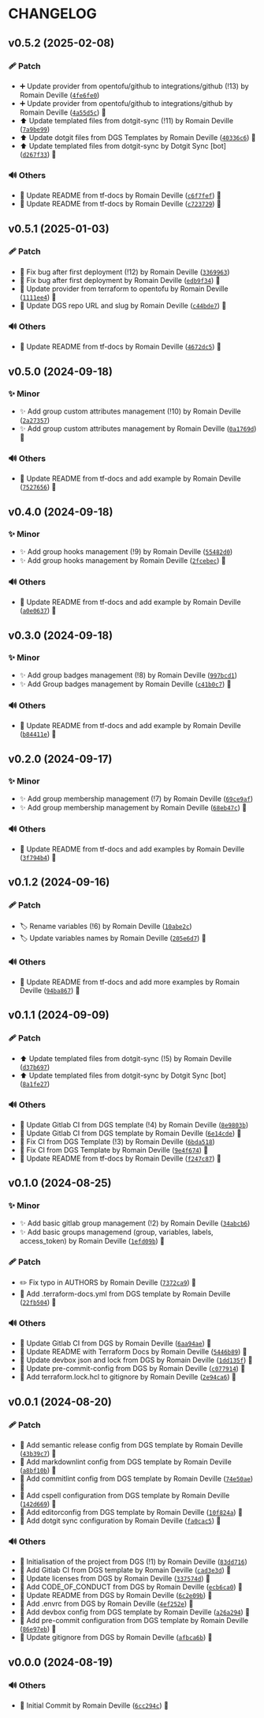 <!-- markdownlint-disable-file -->
# CHANGELOG

## v0.5.2 (2025-02-08)

### 🩹 Patch

  * ➕ Update provider from opentofu/github to integrations/github (!13) by Romain Deville ([`4fe6fe0`](https://framagit.org/rdeville-public/opentofu/gitlab-group/-/commit/4fe6fe010db4f6981612a5d09eea8f88acf59310))
  * ➕ Update provider from opentofu/github to integrations/github by Romain Deville ([`4a55d5c`](https://framagit.org/rdeville-public/opentofu/gitlab-group/-/commit/4a55d5c1517388ddf68dd05f539215ce1b040a46)) 🔏
  * ⬆️ Update templated files from dotgit-sync (!11) by Romain Deville ([`7a9be99`](https://framagit.org/rdeville-public/opentofu/gitlab-group/-/commit/7a9be99f243dc42f536dc2c9b66fbe9f046cf75a))
  * ⬆️ Update dotgit files from DGS Templates by Romain Deville ([`40336c6`](https://framagit.org/rdeville-public/opentofu/gitlab-group/-/commit/40336c66a067e50dcdc07fc56bf2c69743cdc982)) 🔏
  * ⬆️ Update templated files from dotgit-sync by Dotgit Sync [bot] ([`d267f33`](https://framagit.org/rdeville-public/opentofu/gitlab-group/-/commit/d267f33d93a9295f40bdc1fc5fdb5b777048154b)) 🔏

### 🔊 Others

  * 📝 Update README from tf-docs by Romain Deville ([`c6f7fef`](https://framagit.org/rdeville-public/opentofu/gitlab-group/-/commit/c6f7fef8b0a06f30c7c866bf743b630e6b83223d)) 🔏
  * 📝 Update README from tf-docs by Romain Deville ([`c723729`](https://framagit.org/rdeville-public/opentofu/gitlab-group/-/commit/c7237290769119f0f628d1adfe86d4ad403a9687)) 🔏

## v0.5.1 (2025-01-03)

### 🩹 Patch

  * 🐛 Fix bug after first deployment (!12) by Romain Deville ([`3369963`](https://framagit.org/rdeville-public/opentofu/gitlab-group/-/commit/33699635321f91c608e8149e1cac9e38fd8fa9b0))
  * 🐛 Fix bug after first deployment by Romain Deville ([`edb9f34`](https://framagit.org/rdeville-public/opentofu/gitlab-group/-/commit/edb9f343b5e42eed2b77d67b7504c6fd1cefb4f9)) 🔏
  * 🔧 Update provider from terraform to opentofu by Romain Deville ([`1111ee4`](https://framagit.org/rdeville-public/opentofu/gitlab-group/-/commit/1111ee4e0dc08d89356b9ea9eae8498fbca56993)) 🔏
  * 🔧 Update DGS repo URL and slug by Romain Deville ([`c44bde7`](https://framagit.org/rdeville-public/opentofu/gitlab-group/-/commit/c44bde7a54a89d7e5df9a7e1116a7f4eae1675ae)) 🔏

### 🔊 Others

  * 📝 Update README from tf-docs by Romain Deville ([`4672dc5`](https://framagit.org/rdeville-public/opentofu/gitlab-group/-/commit/4672dc50730d1adf74a639eda831b7a78bda430d)) 🔏

## v0.5.0 (2024-09-18)

### ✨ Minor

  * ✨ Add group custom attributes management (!10) by Romain Deville ([`2a27357`](https://framagit.org/rdeville-public/opentofu/gitlab-group/-/commit/2a27357de599a6c9b44d8a56c36e8321a49c2a26))
  * ✨ Add group custom attributes management by Romain Deville ([`0a1769d`](https://framagit.org/rdeville-public/opentofu/gitlab-group/-/commit/0a1769d5af0503b7198f57f5da225bbd175be810)) 🔏

### 🔊 Others

  * 📝 Update README from tf-docs and add example by Romain Deville ([`7527656`](https://framagit.org/rdeville-public/opentofu/gitlab-group/-/commit/7527656a6a73e5a0af6867638c5980fe9cb70df3)) 🔏

## v0.4.0 (2024-09-18)

### ✨ Minor

  * ✨ Add group hooks management (!9) by Romain Deville ([`55482d0`](https://framagit.org/rdeville-public/opentofu/gitlab-group/-/commit/55482d02a5f47232ad7ff7fda5cadb61d344db3c))
  * ✨ Add group hooks management by Romain Deville ([`2fcebec`](https://framagit.org/rdeville-public/opentofu/gitlab-group/-/commit/2fcebecdb5b59068b7ded9ed5cd101a8c52966af)) 🔏

### 🔊 Others

  * 📝 Update README from tf-docs and add example by Romain Deville ([`a0e0637`](https://framagit.org/rdeville-public/opentofu/gitlab-group/-/commit/a0e0637d0bcec3d19e3f25311bd93d12ecddd209)) 🔏

## v0.3.0 (2024-09-18)

### ✨ Minor

  * ✨ Add group badges management (!8) by Romain Deville ([`997bcd1`](https://framagit.org/rdeville-public/opentofu/gitlab-group/-/commit/997bcd1a507e90eeaad74bad9404866ba6c23d3a))
  * ✨ Add Group badges management by Romain Deville ([`c41b0c7`](https://framagit.org/rdeville-public/opentofu/gitlab-group/-/commit/c41b0c793cd537de4fb4d2e973fc8a6b80e1a845)) 🔏

### 🔊 Others

  * 📝 Update README from tf-docs and add example by Romain Deville ([`b84411e`](https://framagit.org/rdeville-public/opentofu/gitlab-group/-/commit/b84411e353e06d356d359bff760f4a484269045a)) 🔏

## v0.2.0 (2024-09-17)

### ✨ Minor

  * ✨ Add group membership management (!7) by Romain Deville ([`69ce9af`](https://framagit.org/rdeville-public/opentofu/gitlab-group/-/commit/69ce9af3dcef478e7f72e6e1caa44856fe94213d))
  * ✨ Add group membership management by Romain Deville ([`68eb47c`](https://framagit.org/rdeville-public/opentofu/gitlab-group/-/commit/68eb47c86238d3ae884833144a1cbd50ddf8aa1f)) 🔏

### 🔊 Others

  * 📝 Update README from tf-docs and add examples by Romain Deville ([`3f794b4`](https://framagit.org/rdeville-public/opentofu/gitlab-group/-/commit/3f794b46b2d6d44e1a95040b2588b51063e3fd9f)) 🔏

## v0.1.2 (2024-09-16)

### 🩹 Patch

  * 🏷️ Rename variables (!6) by Romain Deville ([`10abe2c`](https://framagit.org/rdeville-public/opentofu/gitlab-group/-/commit/10abe2c48db539aa562db8d26822f4ff194dc9b3))
  * 🏷️ Update variables names by Romain Deville ([`205e6d7`](https://framagit.org/rdeville-public/opentofu/gitlab-group/-/commit/205e6d74b49070bfcbf9c85efc4e21e1b4799420)) 🔏

### 🔊 Others

  * 📝 Update README from tf-docs and add more examples by Romain Deville ([`94ba867`](https://framagit.org/rdeville-public/opentofu/gitlab-group/-/commit/94ba8679e9b8475cb2f1368223baf020a5902181)) 🔏

## v0.1.1 (2024-09-09)

### 🩹 Patch

  * ⬆️ Update templated files from dotgit-sync (!5) by Romain Deville ([`d37b697`](https://framagit.org/rdeville-public/opentofu/gitlab-group/-/commit/d37b69773ee41333e8c313ffea8724a1130df648))
  * ⬆️ Update templated files from dotgit-sync by Dotgit Sync [bot] ([`8a1fe27`](https://framagit.org/rdeville-public/opentofu/gitlab-group/-/commit/8a1fe270ee47e522dcde18586e3c3218ed5d41c5))

### 🔊 Others

  * 👷 Update Gitlab CI from DGS template (!4) by Romain Deville ([`8e9803b`](https://framagit.org/rdeville-public/opentofu/gitlab-group/-/commit/8e9803b1a25c0fca623e89500273955134871ec7))
  * 👷 Update Gitlab CI from DGS template by Romain Deville ([`6e14cde`](https://framagit.org/rdeville-public/opentofu/gitlab-group/-/commit/6e14cde3ac0378cb143b8588f6954959c6a6c5ed)) 🔏
  * 💚 Fix CI from DGS Template (!3) by Romain Deville ([`6bda518`](https://framagit.org/rdeville-public/opentofu/gitlab-group/-/commit/6bda5182dcc6a77f85656f8459ec2482bd8a11f7))
  * 💚 Fix CI from DGS Template by Romain Deville ([`9e4f674`](https://framagit.org/rdeville-public/opentofu/gitlab-group/-/commit/9e4f6741b2225afb9eb1c2047407cf1908d2f882)) 🔏
  * 📝 Update README from tf-docs by Romain Deville ([`f247c87`](https://framagit.org/rdeville-public/opentofu/gitlab-group/-/commit/f247c87454a0e7f7efc79b03a278c77d59fcf378)) 🔏

## v0.1.0 (2024-08-25)

### ✨ Minor

  * ✨ Add basic gitlab group management (!2) by Romain Deville ([`34abcb6`](https://framagit.org/rdeville-public/opentofu/gitlab-group/-/commit/34abcb693a32fdc453ff435239351b2237bd3a3b))
  * ✨ Add basic groups managemend (group, variables, labels, access_token) by Romain Deville ([`1efd09b`](https://framagit.org/rdeville-public/opentofu/gitlab-group/-/commit/1efd09bdb652fe6ddae30d510ce1f14bfeef40d2)) 🔏

### 🩹 Patch

  * ✏️ Fix typo in AUTHORS by Romain Deville ([`7372ca9`](https://framagit.org/rdeville-public/opentofu/gitlab-group/-/commit/7372ca97e832262d1467945f0ffca74906966e97)) 🔏
  * 🔧 Add .terraform-docs.yml from DGS template by Romain Deville ([`22fb504`](https://framagit.org/rdeville-public/opentofu/gitlab-group/-/commit/22fb50410cb0ed49345bc2e10f8a71c3d7ea31b4)) 🔏

### 🔊 Others

  * 👷 Update Gitlab CI from DGS by Romain Deville ([`6aa94ae`](https://framagit.org/rdeville-public/opentofu/gitlab-group/-/commit/6aa94ae9f860024accc0bc413078131dfc256945)) 🔏
  * 📝 Update README with Terraform Docs by Romain Deville ([`5446b89`](https://framagit.org/rdeville-public/opentofu/gitlab-group/-/commit/5446b897947c020a58026d1dea4801122f8623ef)) 🔏
  * 🔨 Update devbox json and lock from DGS by Romain Deville ([`1dd135f`](https://framagit.org/rdeville-public/opentofu/gitlab-group/-/commit/1dd135f390aa058e8f9a2f738c946909df7a4208)) 🔏
  * 🔨 Update pre-commit-config from DGS by Romain Deville ([`c077914`](https://framagit.org/rdeville-public/opentofu/gitlab-group/-/commit/c077914bbc727daa419c3f6db7ba47bfdd561e42)) 🔏
  * 🙈 Add terraform.lock.hcl to gitignore by Romain Deville ([`2e94ca6`](https://framagit.org/rdeville-public/opentofu/gitlab-group/-/commit/2e94ca66e33c2340a76c700b4c14dcd42963ec6d)) 🔏

## v0.0.1 (2024-08-20)

### 🩹 Patch

  * 🔧 Add semantic release config from DGS template by Romain Deville ([`43b39c7`](https://framagit.org/rdeville-public/opentofu/gitlab-group/-/commit/43b39c702f8cb29ed67ced22a9c36addf23a0920)) 🔏
  * 🔧 Add markdownlint config from DGS template by Romain Deville ([`a8bf10b`](https://framagit.org/rdeville-public/opentofu/gitlab-group/-/commit/a8bf10b76f4adc11b4ef27bed59f9fb1e8884dc9)) 🔏
  * 🔧 Add commitlint config from DGS template by Romain Deville ([`74e50ae`](https://framagit.org/rdeville-public/opentofu/gitlab-group/-/commit/74e50ae38174d1a44b987ddadfc18496799b5481)) 🔏
  * 🔧 Add cspell configuration from DGS template by Romain Deville ([`142d669`](https://framagit.org/rdeville-public/opentofu/gitlab-group/-/commit/142d6698bab795582f2b755b8983afd9d9fcdfb3)) 🔏
  * 🔧 Add editorconfig from DGS template by Romain Deville ([`10f824a`](https://framagit.org/rdeville-public/opentofu/gitlab-group/-/commit/10f824aa5783e9e97aaf346d1aa191c6c370bc82)) 🔏
  * 🔧 Add dotgit sync configuration by Romain Deville ([`fa0cac5`](https://framagit.org/rdeville-public/opentofu/gitlab-group/-/commit/fa0cac5ec2b855f0ccb6dfffcd95f7508b80ef16)) 🔏

### 🔊 Others

  * 🎉 Initialisation of the project from DGS (!1) by Romain Deville ([`83dd716`](https://framagit.org/rdeville-public/opentofu/gitlab-group/-/commit/83dd71602f7d782f053e01105bf0e49924e61e42))
  * 👷 Add Gitlab CI from DGS template by Romain Deville ([`cad3e3d`](https://framagit.org/rdeville-public/opentofu/gitlab-group/-/commit/cad3e3da23d63a064e5db0ae40b999fb4c6df6c3)) 🔏
  * 📄 Update licenses from DGS by Romain Deville ([`337574d`](https://framagit.org/rdeville-public/opentofu/gitlab-group/-/commit/337574de6a4ca757f8a06701f14a8d18d72c6a23)) 🔏
  * 📝 Add CODE_OF_CONDUCT from DGS by Romain Deville ([`ecb6ca0`](https://framagit.org/rdeville-public/opentofu/gitlab-group/-/commit/ecb6ca010b67c08a2579068498536f1a119da271)) 🔏
  * 📝 Update README from DGS by Romain Deville ([`6c2e09b`](https://framagit.org/rdeville-public/opentofu/gitlab-group/-/commit/6c2e09b94955bdc3c8cb19a6e8c497c12ada7f73)) 🔏
  * 🔨 Add .envrc from DGS by Romain Deville ([`4ef252e`](https://framagit.org/rdeville-public/opentofu/gitlab-group/-/commit/4ef252e46874ba846bb3a4132b8aab36180ab897)) 🔏
  * 🔨 Add devbox config from DGS template by Romain Deville ([`a26a294`](https://framagit.org/rdeville-public/opentofu/gitlab-group/-/commit/a26a2945117d04d075fe2472f197c9d23f4bca68)) 🔏
  * 🔨 Add pre-commit configuration from DGS template by Romain Deville ([`86e97eb`](https://framagit.org/rdeville-public/opentofu/gitlab-group/-/commit/86e97eb42568779891bbe7c2c71ce7160a91aa6d)) 🔏
  * 🙈 Update gitignore from DGS by Romain Deville ([`afbca6b`](https://framagit.org/rdeville-public/opentofu/gitlab-group/-/commit/afbca6b63d9cede6ad996a125f11838c9bb6a168)) 🔏

## v0.0.0 (2024-08-19)

### 🔊 Others

  * 🎉 Initial Commit by Romain Deville ([`6cc294c`](https://framagit.org/rdeville-public/opentofu/gitlab-group/-/commit/6cc294c6932b69ec4f6d8a989bd5dcb7c23cc4cc)) 🔏
